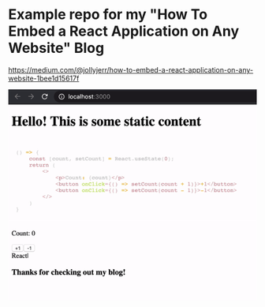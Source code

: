 # Example repo for my "How To Embed a React Application on Any Website" Blog

https://medium.com/@jollyjerr/how-to-embed-a-react-application-on-any-website-1bee1d15617f

![](./demo.gif)
